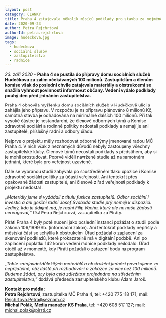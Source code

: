 ```yaml
---
layout: post
category: CLANKY
title: Praha 4 zatajovala několik měsíců podklady pro stavbu za nejméně 100 milionů, Piráti žádají projednání na středečním zastupitelstvu
date: 2020-09-23
author: Petra Rejchrtová
authorId: petra.rejchrtova
image: hudeckova.jpg
tags: 
  - hudeckova
  - socialni sluzby
  - zastupitelstvo
  - radnice
---
```


*23. září 2020* - **Praha 4 se pustila do přípravy domu sociálních služeb Hudečkova za zatím očekávaných 100 milionů. Zastupitelům a členům komise však do poslední chvíle zatajovala materiály a obstrukcemi se snažila vyhnout povinnosti informovat občany. Vedení vydalo podklady pouhý den před jednáním zastupitelstva.**

Praha 4 obnovila myšlenku domu sociálních služeb v Hudečkově ulici a zahájila jeho přípravu. V rozpočtu je na přípravu plánováno 8 milionů Kč, samotná stavba je odhadována na minimálně dalších 100 milionů. Při tak vysoké částce je nestandardní, že členové odborných týmů a Komise zdravotně sociální a rodinné politiky nedostali podklady a nemají je ani zastupitelé, příslušný radní a odbory úřadu.

Nejprve o projektu měly rozhodovat odborné týmy jmenované radou MČ Praha 4. V nich však z neznámých důvodů nebyly zastoupeny všechny zastupitelské kluby. Členové týmů nedostali podklady s předstihem, aby si je mohli prostudovat. Poprvé viděli navržené studie až na samotném jednání, které bylo pro veřejnost uzavřené.

Dále se vybranou studií zabývala po soustředěném tlaku opozice i Komise zdravotně sociální politiky za účasti veřejnosti. Ani tentokrát přes opakované žádosti zastupitelé, ani členové z řad veřejnosti podklady k projektu nedostali.

*„Materiály jsme si vyžádali z titulu funkce zastupitelů. Odbor sociální i investic a ani gesční radní Josef Svoboda studie prý nemají k dispozici. Jediný, kdo je údajně má, je radní Filip Vácha, který ale na naše žádosti nereagoval,“* říká Petra Rejchrtová, zastupitelka za Piráty.

Piráti Praha 4 byly poté nuceni jako poslední instanci požádat o studii podle zákona 106/1999 Sb. (informační zákon). Ani tentokrát podklady nepřišly a městská část se uchýlila k obstrukcím. Úřad požádal o zaplacení za skenování podkladů, které prokazatelně má v digitální podobě. Ani po zaplacení poplatku 142 korun vedení radnice podklady nedodalo. Úřad otočil až v momentě, kdy Piráti požádali o zařazení bodu na program zastupitelstva.

*„Tohle zatajování důležitých materiálů a obstrukční jednání považujeme za nepřijatelné, obzvláště při rozhodování o zakázce za více než 100 milionů. Budeme žádat, aby byla celá záležitost projednána na středečním zastupitelstvu,“* dodává předseda zastupitelského klubu Adam Jaroš.

**Kontakt pro média:**<br>
**Petra Rejchrtová**, zastupitelka MČ Praha 4, tel: +420 775 118 171; mail: Rejchrtova.Petra@seznam.cz<br>
**Michal Polák, Media manažer KS Praha**, tel: +420 608 517 127; mail: michal.polak@pirati.cz<br>
